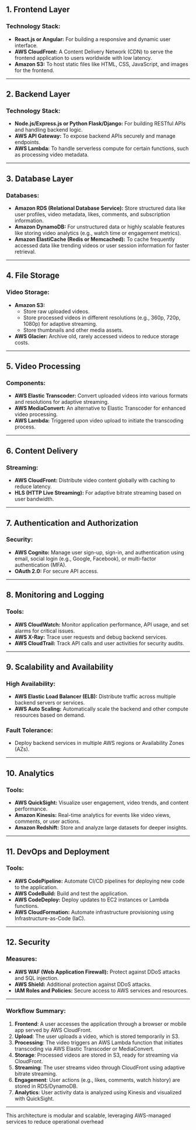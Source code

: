 ## **1. Frontend Layer**

### **Technology Stack:**

- **React.js or Angular:** For building a responsive and dynamic user interface.
- **AWS CloudFront:** A Content Delivery Network (CDN) to serve the frontend application to users worldwide with low latency.
- **Amazon S3:** To host static files like HTML, CSS, JavaScript, and images for the frontend.

---

## **2. Backend Layer**

### **Technology Stack:**

- **Node.js/Express.js or Python Flask/Django:** For building RESTful APIs and handling backend logic.
- **AWS API Gateway:** To expose backend APIs securely and manage endpoints.
- **AWS Lambda:** To handle serverless compute for certain functions, such as processing video metadata.

---

## **3. Database Layer**

### **Databases:**

- **Amazon RDS (Relational Database Service):** Store structured data like user profiles, video metadata, likes, comments, and subscription information.
- **Amazon DynamoDB:** For unstructured data or highly scalable features like storing video analytics (e.g., watch time or engagement metrics).
- **Amazon ElastiCache (Redis or Memcached):** To cache frequently accessed data like trending videos or user session information for faster retrieval.

---

## **4. File Storage**

### **Video Storage:**

- **Amazon S3:**
    - Store raw uploaded videos.
    - Store processed videos in different resolutions (e.g., 360p, 720p, 1080p) for adaptive streaming.
    - Store thumbnails and other media assets.
- **AWS Glacier:** Archive old, rarely accessed videos to reduce storage costs.

---

## **5. Video Processing**

### **Components:**

- **AWS Elastic Transcoder:** Convert uploaded videos into various formats and resolutions for adaptive streaming.
- **AWS MediaConvert:** An alternative to Elastic Transcoder for enhanced video processing.
- **AWS Lambda:** Triggered upon video upload to initiate the transcoding process.

---

## **6. Content Delivery**

### **Streaming:**

- **AWS CloudFront:** Distribute video content globally with caching to reduce latency.
- **HLS (HTTP Live Streaming):** For adaptive bitrate streaming based on user bandwidth.

---

## **7. Authentication and Authorization**

### **Security:**

- **AWS Cognito:** Manage user sign-up, sign-in, and authentication using email, social login (e.g., Google, Facebook), or multi-factor authentication (MFA).
- **OAuth 2.0:** For secure API access.

---

## **8. Monitoring and Logging**

### **Tools:**

- **AWS CloudWatch:** Monitor application performance, API usage, and set alarms for critical issues.
- **AWS X-Ray:** Trace user requests and debug backend services.
- **AWS CloudTrail:** Track API calls and user activities for security audits.

---

## **9. Scalability and Availability**

### **High Availability:**

- **AWS Elastic Load Balancer (ELB):** Distribute traffic across multiple backend servers or services.
- **AWS Auto Scaling:** Automatically scale the backend and other compute resources based on demand.

### **Fault Tolerance:**

- Deploy backend services in multiple AWS regions or Availability Zones (AZs).

---

## **10. Analytics**

### **Tools:**

- **AWS QuickSight:** Visualize user engagement, video trends, and content performance.
- **Amazon Kinesis:** Real-time analytics for events like video views, comments, or user actions.
- **Amazon Redshift:** Store and analyze large datasets for deeper insights.

---

## **11. DevOps and Deployment**

### **Tools:**

- **AWS CodePipeline:** Automate CI/CD pipelines for deploying new code to the application.
- **AWS CodeBuild:** Build and test the application.
- **AWS CodeDeploy:** Deploy updates to EC2 instances or Lambda functions.
- **AWS CloudFormation:** Automate infrastructure provisioning using Infrastructure-as-Code (IaC).

---

## **12. Security**

### **Measures:**

- **AWS WAF (Web Application Firewall):** Protect against DDoS attacks and SQL injection.
- **AWS Shield:** Additional protection against DDoS attacks.
- **IAM Roles and Policies:** Secure access to AWS services and resources.

---

### **Workflow Summary:**

1. **Frontend**: A user accesses the application through a browser or mobile app served by AWS CloudFront.
2. **Upload**: The user uploads a video, which is stored temporarily in S3.
3. **Processing**: The video triggers an AWS Lambda function that initiates transcoding via AWS Elastic Transcoder or MediaConvert.
4. **Storage**: Processed videos are stored in S3, ready for streaming via CloudFront.
5. **Streaming**: The user streams video through CloudFront using adaptive bitrate streaming.
6. **Engagement**: User actions (e.g., likes, comments, watch history) are stored in RDS/DynamoDB.
7. **Analytics**: User activity data is analyzed using Kinesis and visualized with QuickSight.

---

This architecture is modular and scalable, leveraging AWS-managed services to reduce operational overhead